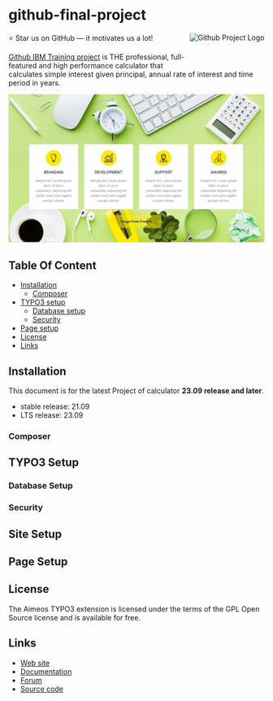 # github-final-project



<a href="https://github.com/HasnaRahma/github-final-project">
    <img src="https://cdn-icons-png.flaticon.com/512/1572/1572781.png" alt="Github Project Logo" title="Logo" align="right" height="60" />
</a>


:star: Star us on GitHub — it motivates us a lot!

[Github IBM Training project](https://github.com/HasnaRahma/github-final-project) is THE professional, full-featured and
high performance calculator that calculates simple interest given principal, annual rate of interest and time period in years.


![aimeos-frontend](https://github.com/HasnaRahma/github-final-project/blob/main/background.PNG)

## Table Of Content

- [Installation](#installation)
    - [Composer](#composer)
- [TYPO3 setup](#typo3-setup)
    - [Database setup](#database-setup)
    - [Security](#security)
- [Page setup](#page-setup)
- [License](#license)
- [Links](#links)

## Installation

This document is for the latest Project of calculator **23.09 release and later**.

- stable release: 21.09
- LTS release: 23.09

### Composer

## TYPO3 Setup

### Database Setup


### Security

## Site Setup

## Page Setup

## License

The Aimeos TYPO3 extension is licensed under the terms of the GPL Open Source
license and is available for free.

## Links

* [Web site](https://nicepage.com/website-templates/preview/creative-agency-services-74075?device=desktop)
* [Documentation](https://nicepage.com/website-templates/preview/creative-agency-services-74075?device=desktop)
* [Forum](https://nicepage.com/website-templates/preview/creative-agency-services-74075?device=desktop)
* [Source code](https://github.com/HasnaRahma/github-final-project)
